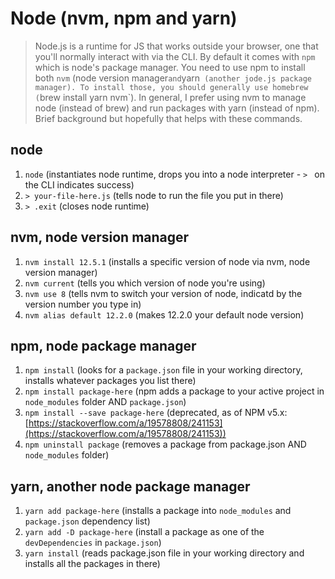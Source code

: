 # Node (nvm, npm and yarn)

> Node.js is a runtime for JS that works outside your browser, one that you'll normally interact with via the CLI. By default it comes with `npm` which is node's package manager. You need to use npm to install both `nvm` (node version manager` and `yarn` (another jode.js package manager). To install those, you should generally use homebrew (`brew install yarn nvm`). In general, I prefer using nvm to manage node (instead of brew) and run packages with yarn (instead of npm). Brief background but hopefully that helps with these commands.

## node

01.    `node` (instantiates node runtime, drops you into a node interpreter - `> ` on the CLI indicates success)
02.    `> your-file-here.js` (tells node to run the file you put in there)
03.    `> .exit` (closes node runtime)

## nvm, node version manager

01.    `nvm install 12.5.1` (installs a specific version of node via nvm, node version manager)
02.    `nvm current` (tells you which version of node you're using)
03.    `nvm use 8` (tells nvm to switch your version of node, indicatd by the version number you type in)
04.    `nvm alias default 12.2.0` (makes 12.2.0 your default node version)

## npm, node package manager

01.    `npm install` (looks for a `package.json` file in your working directory, installs whatever packages you list there)
02.    `npm install package-here` (npm adds a package to your active project in `node_modules` folder AND `package.json`)
03.    `npm install --save package-here` (deprecated, as of NPM v5.x: [https://stackoverflow.com/a/19578808/241153](https://stackoverflow.com/a/19578808/241153))
04.    `npm uninstall package` (removes a package from package.json AND `node_modules` folder)

## yarn, another node package manager

01.    `yarn add package-here` (installs a package into `node_modules` and `package.json` dependency list)
02.    `yarn add -D package-here` (install a package as one of the `devDependencies` in `package.json`)
03.    `yarn install` (reads package.json file in your working directory and installs all the packages in there)
